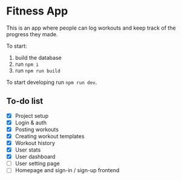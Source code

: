# Fitness App

This is an app where people can log workouts and keep track of the progress they made.

To start:
1. build the database
2. run `npm i`
3. run `npm run build`

To start developing run `npm run dev`.


## To-do list
- [x] Project setup
- [x] Login & auth
- [x] Posting workouts
- [x] Creating workout templates
- [x] Workout history
- [x] User stats
- [x] User dashboard
- [ ] User setting page
- [ ] Homepage and sign-in / sign-up frontend